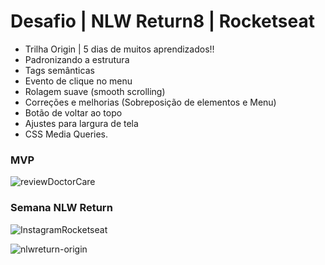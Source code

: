 # Desafio | NLW Return8 | Rocketseat
- Trilha Origin | 5 dias de muitos aprendizados!!
- Padronizando a estrutura
- Tags semânticas
- Evento de clique no menu
- Rolagem suave (smooth scrolling)
- Correções e melhorias (Sobreposição de elementos e Menu)
- Botão de voltar ao topo 
- Ajustes para largura de tela 
- CSS Media Queries.

### MVP

![reviewDoctorCare](https://user-images.githubusercontent.com/95144647/168702311-f1602db2-725b-4e2c-9a97-b35eaf356135.png)

### Semana NLW Return


![InstagramRocketseat](https://user-images.githubusercontent.com/95144647/166846006-9d9dad31-55d3-46ea-a148-c8118e6fa1a3.PNG)


![nlwreturn-origin](https://user-images.githubusercontent.com/95144647/166845371-f793a76a-a08a-425d-96b5-fd48cee2c660.png)
